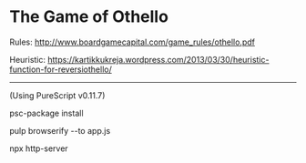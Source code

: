 # The Game of Othello

Rules: http://www.boardgamecapital.com/game_rules/othello.pdf

Heuristic: https://kartikkukreja.wordpress.com/2013/03/30/heuristic-function-for-reversiothello/

--------------------------------

(Using PureScript v0.11.7)


psc-package install

pulp browserify --to app.js

npx http-server